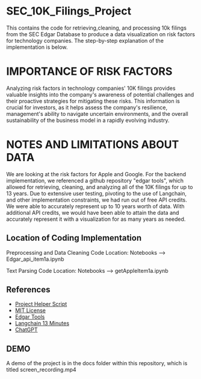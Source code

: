 # SEC_10K_Filings_Project
This contains the code for retrieving,cleaning, and processing 10k filings from the SEC Edgar Database to produce a data visualization on risk factors for technology companies. The step-by-step explanation of the implementation is below.
# IMPORTANCE OF RISK FACTORS
Analyzing risk factors in technology companies' 10K filings provides valuable insights into the company's awareness of potential challenges and their proactive strategies for mitigating these risks. This information is crucial for investors, as it helps assess the company's resilience, management's ability to navigate uncertain environments, and the overall sustainability of the business model in a rapidly evolving industry.
# NOTES AND LIMITATIONS ABOUT DATA
We are looking at the risk factors for Apple and Google. For the backend implementation, we referenced a github repository "edgar tools", which allowed for retrieving, cleaning, and analyzing all of the 10K filings for up to 13 years. Due to extensive user testing, pivoting to the use of Langchain, and other implementation constraints, we had run out of free API credits. We were able to accurately represent up to 10 years worth of data. With additional API credits, we would have been able to attain the data and accurately represent it with a visualization for as many years as needed.




## Location of Coding Implementation
Preprocessing and Data Cleaning Code Location: Notebooks --> Edgar_api_item1a.ipynb

Text Parsing Code Location: Notebooks --> getAppleItem1a.ipynb


## References
- [Project Helper Script](https://github.com/roshan-adusumilli/nlp_10-ks/blob/master/project_helper.py)
- [MIT License](https://spdx.org/licenses/MIT.html)
- [Edgar Tools](https://github.com/dgunning/edgartools)
- [Langchain 13 Minutes](https://github.com/rabbitmetrics/langchain-13-min)
- [ChatGPT](https://chatgpt.com/?oai-dm=1)




## DEMO
A demo of the project is in the docs folder within this repository, which is titled screen_recording.mp4
